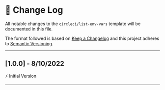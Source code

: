 # 📣 Change Log
All notable changes to the `circleci/list-env-vars` template will be documented in this file.

The format followed is based on [Keep a Changelog](http://keepachangelog.com/) and this project adheres to [Semantic Versioning](http://semver.org/).

---
 
## [1.0.0] - 8/10/2022
 
⚡️ Initial Version
 
---
